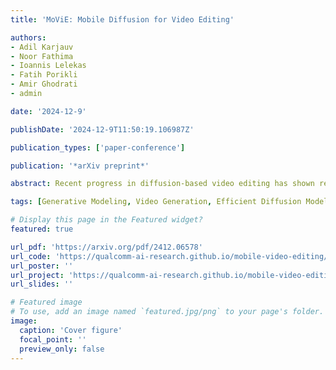 ```yaml
---
title: 'MoViE: Mobile Diffusion for Video Editing'

authors:
- Adil Karjauv
- Noor Fathima
- Ioannis Lelekas
- Fatih Porikli
- Amir Ghodrati
- admin

date: '2024-12-9'

publishDate: '2024-12-9T11:50:19.106987Z'

publication_types: ['paper-conference']

publication: '*arXiv preprint*'

abstract: Recent progress in diffusion-based video editing has shown remarkable potential for practical applications. However, these methods remain prohibitively expensive and challenging to deploy on mobile devices. In this study, we introduce a series of optimizations that render mobile video editing feasible. Building upon the existing image editing model, we first optimize its architecture and incorporate a lightweight autoencoder. Subsequently, we extend classifier-free guidance distillation to multiple modalities, resulting in a threefold on-device speedup. Finally, we reduce the number of sampling steps to one by introducing a novel adversarial distillation scheme which preserves the controllability of the editing process. Collectively, these optimizations enable video editing at 12 frames per second on mobile devices, while maintaining high quality. Our results are available at https://qualcomm-ai-research.github.io/mobile-video-editing/

tags: [Generative Modeling, Video Generation, Efficient Diffusion Model]

# Display this page in the Featured widget?
featured: true

url_pdf: 'https://arxiv.org/pdf/2412.06578'
url_code: 'https://qualcomm-ai-research.github.io/mobile-video-editing/'
url_poster: ''
url_project: 'https://qualcomm-ai-research.github.io/mobile-video-editing/'
url_slides: ''

# Featured image
# To use, add an image named `featured.jpg/png` to your page's folder.
image:
  caption: 'Cover figure'
  focal_point: ''
  preview_only: false
---
```

